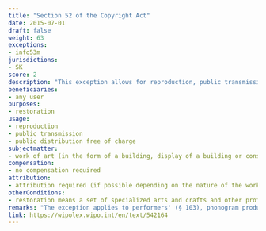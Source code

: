 ```yaml
---
title: "Section 52 of the Copyright Act"
date: 2015-07-01
draft: false
weight: 63
exceptions:
- info53m
jurisdictions:
- SK
score: 2
description: "This exception allows for reproduction, public transmission or public distribution free of charge, of a work of art in the form of a building, display of a building or construction plan for the purpose of restoring the building. Restoration means a set of specialized arts and crafts and other professional activities which carry out maintenance, conservation, repair, modification or reconstruction of a building or part thereof in order to preserve the artistic value of the building or its functional use." 
beneficiaries:
- any user
purposes: 
- restoration
usage:
- reproduction
- public transmission 
- public distribution free of charge
subjectmatter:
- work of art (in the form of a building, display of a building or construction plan)
compensation:
- no compensation required
attribution: 
- attribution required (if possible depending on the nature of the work and the manner of use of the work)
otherConditions: 
- restoration means a set of specialized arts and crafts and other professional activities which carry out maintenance, conservation, repair, modification or reconstruction of a building or part thereof in order to preserve the artistic value of the building or its functional use
remarks: "The exception applies to performers' (§ 103), phonogram producers' (§113), audiovisual producers' (§121) and broadcasters' (§127.1) rights.<br /><br />Pursuant to §35(2) of the Copyright Act, the name of the author or his pseudonym, if it is not an anonymous work, or the name of the person under whose name, trade name or title the work is presented to the public, as well as the work title and source, must be stated in all cases under §38 and §§ 40 to 57, if this is possible depending on the nature of the work and the manner of use of the work."
link: https://wipolex.wipo.int/en/text/542164
---
```

